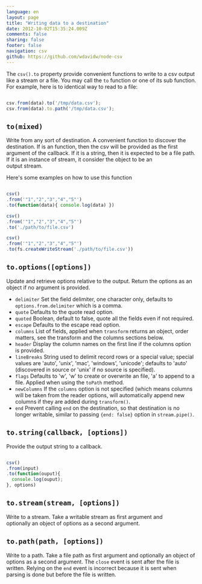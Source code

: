 ```yaml
---
language: en
layout: page
title: "Writing data to a destination"
date: 2012-10-02T15:35:24.009Z
comments: false
sharing: false
footer: false
navigation: csv
github: https://github.com/wdavidw/node-csv
---
```



The `csv().to` property provide convenient functions to write 
to a csv output like a stream or a file. You may call
the `to` function or one of its sub function. For example, here is
to identical way to read to a file:

```javascript

csv.from(data).to('/tmp/data.csv');
csv.from(data).to.path('/tmp/data.csv');
```


<a name="to"></a>`to(mixed)`
-----------

Write from any sort of destination. A convenient function to discover the 
destination. If is an function, then the csv will be provided as the first 
argument of the callback. If it is a string, then it is expected to be a 
file path. If it is an instance of stream, it consider the object to be an  
output stream. 

Here's some examples on how to use this function

```javascript

csv()
.from('"1","2","3","4","5"')
.to(function(data){ console.log(data) })

csv()
.from('"1","2","3","4","5"')
.to('./path/to/file.csv')

csv()
.from('"1","2","3","4","5"')
.to(fs.createWriteStream('./path/to/file.csv'))
```



<a name="to.options"></a>`to.options([options])`
-----------------------

Update and retrieve options relative to the output. Return the options 
as an object if no argument is provided.

*   `delimiter`   Set the field delimiter, one character only, defaults to `options.from.delimiter` which is a comma.
*   `quote`       Defaults to the quote read option.
*   `quoted`      Boolean, default to false, quote all the fields even if not required.
*   `escape`      Defaults to the escape read option.
*   `columns`     List of fields, applied when `transform` returns an object, order matters, see the transform and the columns sections below.
*   `header`      Display the column names on the first line if the columns option is provided.
*   `lineBreaks`  String used to delimit record rows or a special value; special values are 'auto', 'unix', 'mac', 'windows', 'unicode'; defaults to 'auto' (discovered in source or 'unix' if no source is specified).
*   `flags`       Defaults to 'w', 'w' to create or overwrite an file, 'a' to append to a file. Applied when using the `toPath` method.
*   `newColumns`  If the `columns` option is not specified (which means columns will be taken from the reader options, will automatically append new columns if they are added during <a name="transform"></a>`transform()`.
*   `end`         Prevent calling `end` on the destination, so that destination is no longer writable, similar to passing `{end: false}` option in <a name="stream.pipe"></a>`stream.pipe()`.


<a name="to.string"></a>`to.string(callback, [options])`
------------------------------

Provide the output string to a callback.

```javascript

csv()
.from(input)
.to(function(ouput){
  console.log(ouput);
}, options)
```



<a name="to.stream"></a>`to.stream(stream, [options])`
------------------------------

Write to a stream. Take a writable stream as first argument and  
optionally an object of options as a second argument.


<a name="to.path"></a>`to.path(path, [options])`
--------------------------

Write to a path. Take a file path as first argument and optionally an object of 
options as a second argument. The `close` event is sent after the file is written. 
Relying on the `end` event is incorrect because it is sent when parsing is done 
but before the file is written.

